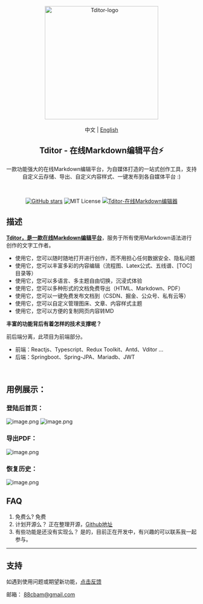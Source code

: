 

<p align="center">
  <a href="https://github.com/cbamls/online-markdown-editor-portal">
    <img src="https://b3logfile.com/file/2022/05/ditor-85a3d94d.png" alt="Tditor-logo" width="300" />
  </a>
<br>
<br>中文 | <a href="https://md.6aiq.com">English</a>

</p>

<h2 align="center">Tditor - 在线Markdown编辑平台⚡️</h2>

<p align="center">一款功能强大的在线Markdown编辑平台，为自媒体打造的一站式创作工具，支持自定义云存储、导出、自定义内容样式、一键发布到各自媒体平台 :)</p>

<br>

<p align="center">
  <a href="https://github.com/cbamls/tditor-online-markdown-portal/stargazers"><img src="https://img.shields.io/github/stars/cbamls/tditor-online-markdown-portal.svg?style=popout-square" alt="GitHub stars"></a>
  <img alt="MIT License" src="https://img.shields.io/github/license/cbamls/tditor-online-markdown-portal"/>
 <a href="https://tditor.com"><img src="https://img.shields.io/badge/Tditor-在线地址-red.svg?style=popout-square" alt="Tditor-在线Markdown编辑器"></a>
</p>

## 描述

[**Tditor，是一款在线Markdown编辑平台**](https://tditor.com)，服务于所有使用Markdown语法进行创作的文字工作者。

* 使用它，您可以随时随地打开进行创作，而不用担心任何数据安全、隐私问题
* 使用它，您可以丰富多彩的内容编辑（流程图、Latex公式、五线谱、[TOC]目录等）
* 使用它，您可以多语言、多主题自由切换，沉浸式体验
* 使用它，您可以多种形式的文档免费导出（HTML、Markdown、PDF）
* 使用它，您可以一键免费发布文档到（CSDN、掘金、公众号、私有云等）
* 使用它，您可以自定义管理图床、文章、内容样式主题
* 使用它，您可以方便的复制网页内容转MD

**丰富的功能背后有着怎样的技术支撑呢？**

前后端分离，此项目为前端部分。

* 前端：Reactjs、Typescript、Redux Toolkit、Antd、Vditor ...
* 后端：Springboot、Spring-JPA、Mariadb、JWT

<br>

## **用例展示：**

### 登陆后首页：

![image.png](https://b3logfile.com/file/2022/06/image-1cb9e08c.png)
![image.png](https://b3logfile.com/file/2022/06/image-f257fd98.png)

### 导出PDF：

![image.png](https://b3logfile.com/file/2022/06/image-43b938d6.png)

### 恢复历史：

![image.png](https://b3logfile.com/file/2022/06/image-4a17ad9a.png)

## FAQ

1. 免费么?
   免费
2. 计划开源么？
   正在整理开源，[Github地址](https://github.com/cbamls/tditor-online-markdown-portal)
3. 有些功能是还没有实现么？
   是的，目前正在开发中，有兴趣的可以联系我一起参与。

---

## 支持

如遇到使用问题或期望新功能，[点击反馈](https://support.qq.com/products/408537)

邮箱： 88cbam@gmail.com
